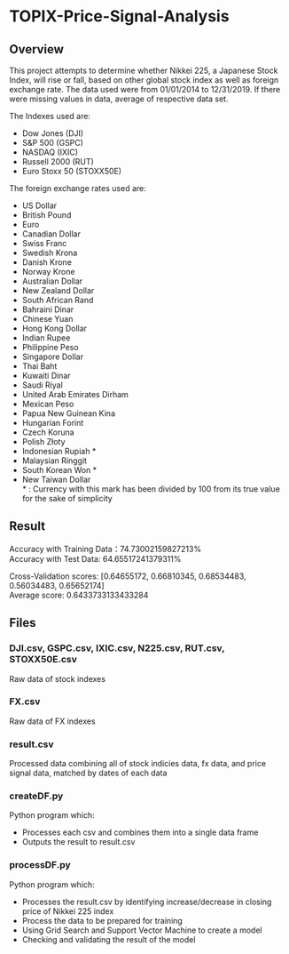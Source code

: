 # TOPIX-Price-Signal-Analysis  

## Overview
This project attempts to determine whether Nikkei 225, a Japanese Stock Index, will rise or fall, based on other global stock index as well as foreign exchange rate. The data used were from 01/01/2014 to 12/31/2019. If there were missing values in data, average of respective data set.  

The Indexes used are:  
* Dow Jones (DJI)  
* S&P 500 (GSPC)  
* NASDAQ (IXIC)  
* Russell 2000 (RUT)  
* Euro Stoxx 50 (STOXX50E)  
  
The foreign exchange rates used are:  
* US Dollar  
* British Pound  
* Euro  
* Canadian Dollar  
* Swiss Franc  
* Swedish Krona  
* Danish Krone  
* Norway Krone  
* Australian Dollar  
* New Zealand Dollar  
* South African Rand  
* Bahraini Dinar  
* Chinese Yuan  
* Hong Kong Dollar  
* Indian Rupee  
* Philippine Peso  
* Singapore Dollar  
* Thai Baht  
* Kuwaiti Dinar  
* Saudi Riyal  
* United Arab Emirates Dirham  
* Mexican Peso  
* Papua New Guinean Kina  
* Hungarian Forint  
* Czech Koruna  
* Polish Złoty  
* Indonesian Rupiah *  
* Malaysian Ringgit  
* South Korean Won *  
* New Taiwan Dollar  
      * : Currency with this mark has been divided by 100 from its true value for the sake of simplicity  
  
## Result  
Accuracy with Training Data：74.73002159827213%  
Accuracy with Test Data: 64.65517241379311%  

Cross-Validation scores: [0.64655172, 0.66810345, 0.68534483, 0.56034483, 0.65652174]  
Average score: 0.6433733133433284  

## Files
### DJI.csv, GSPC.csv, IXIC.csv, N225.csv, RUT.csv, STOXX50E.csv
Raw data of stock indexes
### FX.csv
Raw data of FX indexes
### result.csv
Processed data combining all of stock indicies data, fx data, and price signal data, matched by dates of each data
### createDF.py
Python program which:  
* Processes each csv and combines them into a single data frame  
* Outputs the result to result.csv
### processDF.py
Python program which:  
* Processes the result.csv by identifying increase/decrease in closing price of Nikkei 225 index  
* Process the data to be prepared for training
* Using Grid Search and Support Vector Machine to create a model
* Checking and validating the result of the model
